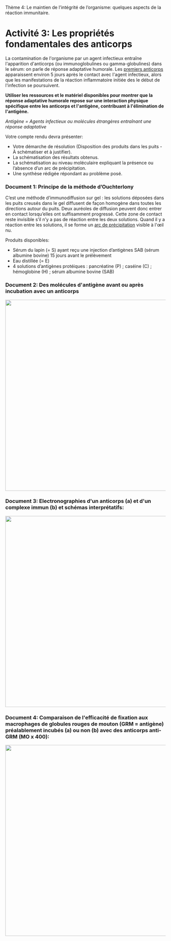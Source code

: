Thème 4: Le maintien de l’intégrité de l’organisme: quelques aspects de la réaction immunitaire.

# Activité 3: Les propriétés fondamentales des anticorps

La contamination de l'organisme par un agent infectieux entraîne l'apparition d'anticorps (ou immunoglobulines ou gamma-globulines) dans le sérum: on parle de réponse adaptative humorale. Les [premiers anticorps](https://ipfs.io/ipfs/QmYFKgDkv2iHoVboPoZuYvZtzaZCESoJjH1LMakyCJiBJb) apparaissent environ 5 jours après le contact avec l'agent infectieux, alors que les manifestations de la réaction inflammatoire initiée des le début de l'infection se poursuivent. 

**Utiliser les ressources et le matériel disponibles pour montrer que la réponse adaptative humorale repose sur une interaction physique spécifique entre les anticorps et l'antigène, contribuant à  l'élimination de l'antigène.**

*Antigène =  Agents infectieux ou molécules étrangères entraînant une réponse adaptative*

Votre compte rendu devra présenter: 

- Votre démarche de résolution (Disposition des produits dans les puits - À schématiser et à justifier).
- La schématisation des résultats obtenus.
- La schématisation au niveau moléculaire expliquant la présence ou l’absence d’un arc de précipitation.
- Une synthèse rédigée répondant au problème posé.

### Document 1: Principe de la méthode d’Ouchterlony

C’est une méthode d’immunodiffusion sur gel : les solutions déposées dans les puits creusés dans le gel diffusent de façon homogène dans toutes les directions autour du puits. Deux auréoles de diffusion peuvent donc entrer en contact lorsqu’elles ont suffisamment progressé. Cette zone de contact reste invisible s’il n’y a pas de réaction entre les deux solutions. Quand il y a réaction entre les solutions, il se forme un [arc de précipitation](https://ipfs.io/ipfs/QmRAffm83D4co5Pucn1LqJ5pGkPD7eZkqwg2HXj8Tmjatz) visible à l'œil nu.

Produits disponibles:

- Sérum du lapin (= S) ayant reçu une injection d’antigènes SAB (sérum albumine bovine) 15 jours avant le prélèvement 
- Eau distillée (= E) 
- 4 solutions d’antigènes protéiques : pancréatine (P) ; caséine (C) ; hémoglobine (H) ; sérum albumine bovine (SAB)

### Document 2: Des molécules d'antigène avant ou après incubation avec un anticorps

<div align=center><a href="https://ipfs.io/ipfs/QmPnZx3iWSP6UczpU6UGB7AYNcoZXHXSM1WyNGqNNcbEyX"><img src="https://ipfs.io/ipfs/QmPnZx3iWSP6UczpU6UGB7AYNcoZXHXSM1WyNGqNNcbEyX" width=600></a></div>

### Document 3: Electronographies d'un anticorps (a) et d'un complexe immun (b) et schémas interprétatifs:

<div align=center><a href="https://ipfs.io/ipfs/QmUafQEtMRF94n1GrL9WssGwbvX1BzM4RXHreSNwtoesRh"><img src="https://ipfs.io/ipfs/QmUafQEtMRF94n1GrL9WssGwbvX1BzM4RXHreSNwtoesRh" width=600></a></div>

### Document 4: Comparaison de l'efficacité de fixation aux macrophages de globules rouges de mouton (GRM = antigène) préalablement incubés (a) ou non (b) avec des anticorps anti-GRM (MO x 400):

<div align=center><a href="https://ipfs.io/ipfs/Qmapq731GPhbMjjqcEcDTfbMjJEyNTenGuosZZBxJCYeFG"><img src="https://ipfs.io/ipfs/Qmapq731GPhbMjjqcEcDTfbMjJEyNTenGuosZZBxJCYeFG" width=600></a></div>


